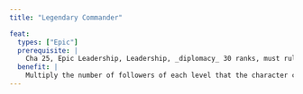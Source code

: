 ```yaml
---
title: "Legendary Commander"

feat:
  types: ["Epic"]
  prerequisite: |
    Cha 25, Epic Leadership, Leadership, _diplomacy_ 30 ranks, must rule own kingdom and have a stronghold.
  benefit: |
    Multiply the number of followers of each level that the character can lead by 10. This has no effect on cohorts.
---
```

